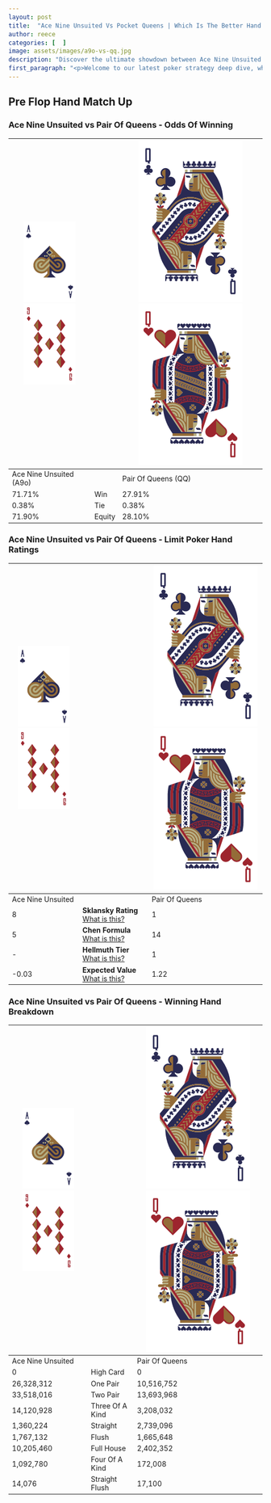 ```yaml
---
layout: post
title:  "Ace Nine Unsuited Vs Pocket Queens | Which Is The Better Hand In Poker? A Complete Guide"
author: reece
categories: [  ]
image: assets/images/a9o-vs-qq.jpg
description: "Discover the ultimate showdown between Ace Nine Unsuited and Pair Of Queens in poker! Uncover the odds, strategies, and scenarios where one hand triumphs over the other. Get ready to up your poker game with this thrilling analysis."
first_paragraph: "<p>Welcome to our latest poker strategy deep dive, where we're pitting two distinct hands against each other in a high-stakes showdown: Ace Nine Unsuited vs Pair Of Queens.</p><p>In the dynamic world of poker, every decision counts, and knowing which hand holds the upper hand is key to your success at the table.</p><p>In this article, we'll dissect these two hands, explore the scenarios where one dominates the other, and equip you with the knowledge to make strategic choices that can tip the odds in your favor.</p><p>Get ready to unravel the intriguing dynamics of these poker hands and elevate your game to new heights.</p>"
---
```




[comment]: # (sp0)

## Pre Flop Hand Match Up

<div class="table hand-ratings" markdown="1"> 



### Ace Nine Unsuited vs Pair Of Queens - Odds Of Winning


    
| ![image info](assets/images/hand1/A.png) ![image info](assets/images/hand1/9o.png) |  | ![image info](assets/images/hand2/Q.png) ![image info](assets/images/hand2/Qo.png) |
| -------- | -------- | -------- |
| Ace Nine Unsuited (A9o) |  | Pair Of Queens (QQ) |
| 71.71% | Win | 27.91% |
| 0.38% | Tie | 0.38% |
| 71.90% | Equity | 28.10% |




[comment]: # (sp1)



### Ace Nine Unsuited vs Pair Of Queens - Limit Poker Hand Ratings


    
| ![image info](assets/images/hand1/A.png) ![image info](assets/images/hand1/9o.png) |  | ![image info](assets/images/hand2/Q.png) ![image info](assets/images/hand2/Qo.png) |
| -------- | -------- | -------- |
| Ace Nine Unsuited |  | Pair Of Queens |
| 8 | **Sklansky Rating** [What is this?](/sklansky-rating-explained) | 1 |
| 5 | **Chen Formula** [What is this?](/chen-formula-explained) | 14 |
| - | **Hellmuth Tier** [What is this?](/Hellmuth-tier-explained) | 1 |
| -0.03 | **Expected Value** [What is this?](/expected-value-explained) | 1.22 |




[comment]: # (sp2)



### Ace Nine Unsuited vs Pair Of Queens - Winning Hand Breakdown


    
| ![image info](assets/images/hand1/A.png) ![image info](assets/images/hand1/9o.png) |  | ![image info](assets/images/hand2/Q.png) ![image info](assets/images/hand2/Qo.png) |
| -------- | -------- | -------- |
| Ace Nine Unsuited |  | Pair Of Queens |
| 0 | High Card | 0 |
| 26,328,312 | One Pair | 10,516,752 |
| 33,518,016 | Two Pair | 13,693,968 |
| 14,120,928 | Three Of A Kind | 3,208,032 |
| 1,360,224 | Straight | 2,739,096 |
| 1,767,132 | Flush | 1,665,648 |
| 10,205,460 | Full House | 2,402,352 |
| 1,092,780 | Four Of A Kind | 172,008 |
| 14,076 | Straight Flush | 17,100 |




[comment]: # (sp3)



</div>

[comment]: # (sp4)



[comment]: # (sp5)

